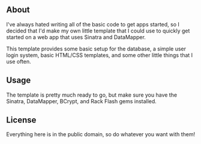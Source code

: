## About

I've always hated writing all of the basic code to get apps started, so I
decided that I'd make my own little template that I could use to quickly get
started on a web app that uses Sinatra and DataMapper.

This template provides some basic setup for the database, a simple user login
system, basic HTML/CSS templates, and some other little things that I use often.

## Usage

The template is pretty much ready to go, but make sure you have the Sinatra,
DataMapper, BCrypt, and Rack Flash gems installed.

## License

Everything here is in the public domain, so do whatever you want with them!
